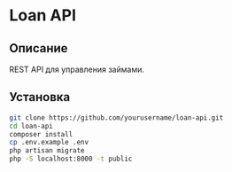 # Loan API

## Описание
REST API для управления займами.

## Установка
```sh
git clone https://github.com/yourusername/loan-api.git
cd loan-api
composer install
cp .env.example .env
php artisan migrate
php -S localhost:8000 -t public
